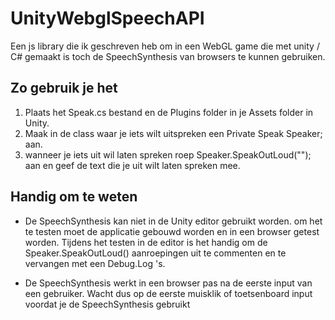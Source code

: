 # UnityWebglSpeechAPI

Een js library die ik geschreven heb om in een WebGL game die met unity / C# gemaakt is toch de SpeechSynthesis van browsers te kunnen gebruiken. 

## Zo gebruik je het

1. Plaats het Speak.cs bestand en de Plugins folder in je Assets folder in Unity.
2. Maak in de class waar je iets wilt uitspreken een Private Speak Speaker; aan.
3. wanneer je iets uit wil laten spreken roep Speaker.SpeakOutLoud(""); aan en geef de text die je uit wilt laten spreken mee.

## Handig om te weten

  - De SpeechSynthesis kan niet in de Unity editor gebruikt worden. om het te testen moet de applicatie gebouwd worden en in een browser getest worden.
Tijdens het testen in de editor is het handig om de Speaker.SpeakOutLoud() aanroepingen uit te commenten en te vervangen met een Debug.Log 's.

  - De SpeechSynthesis werkt in een browser pas na de eerste input van een gebruiker. 
Wacht dus op de eerste muisklik of toetsenboard input voordat je de SpeechSynthesis gebruikt
